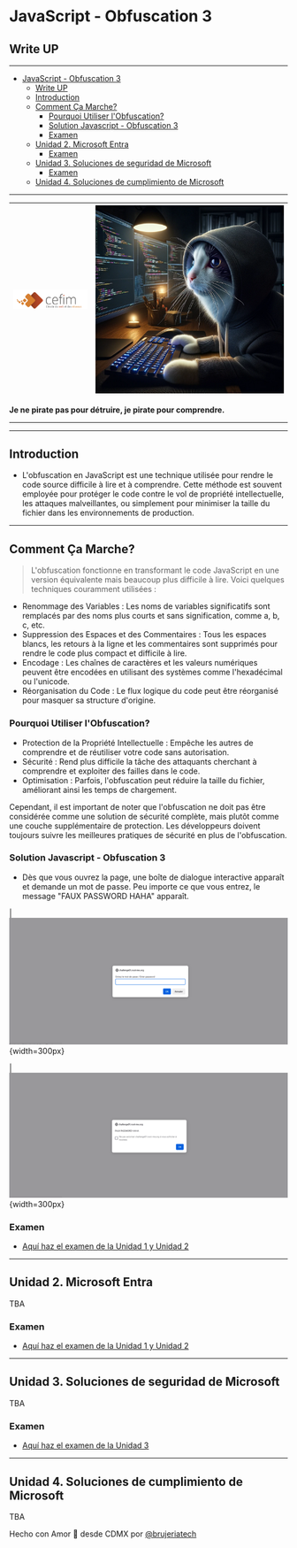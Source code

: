 # JavaScript - Obfuscation 3
## Write UP

_________


<!-- TOC -->

- [JavaScript - Obfuscation 3](#javascript---obfuscation-3)
  - [Write UP](#write-up)
  - [Introduction](#introduction)
  - [Comment Ça Marche?](#comment-ça-marche)
    - [Pourquoi Utiliser l'Obfuscation?](#pourquoi-utiliser-lobfuscation)
    - [Solution Javascript - Obfuscation 3](#solution-javascript---obfuscation-3)
    - [Examen](#examen)
  - [Unidad 2. Microsoft Entra](#unidad-2-microsoft-entra)
    - [Examen](#examen-1)
  - [Unidad 3. Soluciones de seguridad de Microsoft](#unidad-3-soluciones-de-seguridad-de-microsoft)
    - [Examen](#examen-2)
  - [Unidad 4. Soluciones de cumplimiento de Microsoft](#unidad-4-soluciones-de-cumplimiento-de-microsoft)

<!-- /TOC -->



_________

| ![Logo SC-900](/imgs/cefim.png) | ![Gato Hacker](/imgs/gato-hacker.webp) |
|----------|----------|


**Je ne pirate pas pour détruire, je pirate pour comprendre.**

_________
_________

## Introduction

- L'obfuscation en JavaScript est une technique utilisée pour rendre le code source difficile à lire et à comprendre. Cette méthode est souvent employée pour protéger le code contre le vol de propriété intellectuelle, les attaques malveillantes, ou simplement pour minimiser la taille du fichier dans les environnements de production.


_________

## Comment Ça Marche?

> L'obfuscation fonctionne en transformant le code JavaScript en une version équivalente mais beaucoup plus difficile à lire. Voici quelques techniques couramment utilisées :


- Renommage des Variables : Les noms de variables significatifs sont remplacés par des noms plus courts et sans signification, comme a, b, c, etc.
- Suppression des Espaces et des Commentaires : Tous les espaces blancs, les retours à la ligne et les commentaires sont supprimés pour rendre le code plus compact et difficile à lire.
- Encodage : Les chaînes de caractères et les valeurs numériques peuvent être encodées en utilisant des systèmes comme l'hexadécimal ou l'unicode.
- Réorganisation du Code : Le flux logique du code peut être réorganisé pour masquer sa structure d'origine.


### Pourquoi Utiliser l'Obfuscation?
- Protection de la Propriété Intellectuelle : Empêche les autres de comprendre et de réutiliser votre code sans autorisation.
- Sécurité : Rend plus difficile la tâche des attaquants cherchant à comprendre et exploiter des failles dans le code.
- Optimisation : Parfois, l'obfuscation peut réduire la taille du fichier, améliorant ainsi les temps de chargement.

Cependant, il est important de noter que l'obfuscation ne doit pas être considérée comme une solution de sécurité complète, mais plutôt comme une couche supplémentaire de protection. Les développeurs doivent toujours suivre les meilleures pratiques de sécurité en plus de l'obfuscation.

### Solution Javascript - Obfuscation 3
- Dès que vous ouvrez la page, une boîte de dialogue interactive apparaît et demande un mot de passe. Peu importe ce que vous entrez, le message "FAUX PASSWORD HAHA" apparaît.

| ![imagen 1](/imgs/Image1.png){width=300px}

| ![imagen 2](/imgs/Image2.png){width=300px}

### Examen
- [Aquí haz el examen de la Unidad 1 y Unidad 2](https://kahoot.it/challenge/008359766?challenge-id=17c998c7-d2ca-4aad-8555-25d087dca7da_1710189162939)

_________

## Unidad 2. Microsoft Entra

TBA


### Examen
- [Aquí haz el examen de la Unidad 1 y Unidad 2](https://kahoot.it/challenge/008359766?challenge-id=17c998c7-d2ca-4aad-8555-25d087dca7da_1710189162939)
_________

## Unidad 3. Soluciones de seguridad de Microsoft

TBA

### Examen
- [Aquí haz el examen de la Unidad 3](https://kahoot.it/challenge/004065448?challenge-id=17c998c7-d2ca-4aad-8555-25d087dca7da_1710546566038)

_________

## Unidad 4. Soluciones de cumplimiento de Microsoft

TBA

Hecho con Amor 💖 desde CDMX por [@brujeriatech](https://www.instagram.com/brujeriatech/)